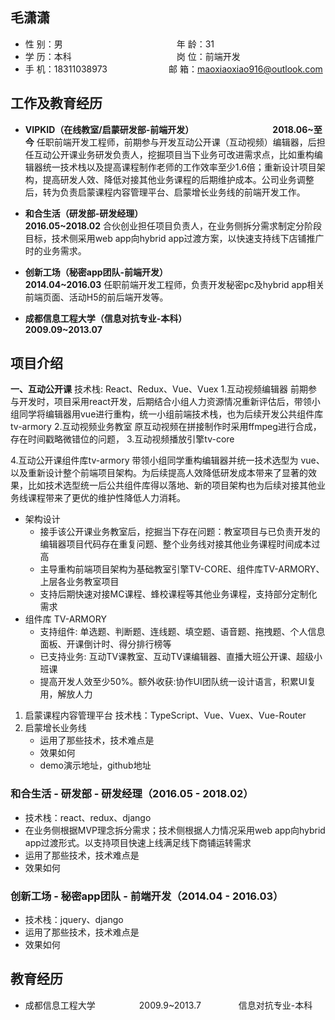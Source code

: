 ## 毛潇潇

* 性 别：男&emsp;&emsp;&emsp;&emsp;&emsp;&emsp;&emsp;&emsp;&emsp;&emsp;&emsp;&emsp;&emsp;年 龄：31
* 学 历：本科&emsp;&emsp;&emsp;&emsp;&emsp;&emsp;&emsp;&emsp;&emsp;&emsp;&emsp;&emsp;岗 位：前端开发
* 手 机：18311038973&emsp;&emsp;&emsp;&emsp;&emsp;&emsp;&emsp;邮 箱：maoxiaoxiao916@outlook.com

## 工作及教育经历
* __VIPKID（在线教室/启蒙研发部-前端开发）&emsp;&emsp;&emsp;&emsp;&emsp;&emsp;&emsp;&emsp;&emsp;2018.06~至今__
  任职前端开发工程师，前期参与开发互动公开课（互动视频）编辑器，后担任互动公开课业务研发负责人，挖掘项目当下业务可改进需求点，比如重构编辑器统一技术栈以及提高课程制作老师的工作效率至少1.6倍；重新设计项目架构，提高研发人效、降低对接其他业务课程的后期维护成本。公司业务调整后，转为负责启蒙课程内容管理平台、启蒙增长业务线的前端开发工作。
  
* __和合生活（研发部-研发经理）&emsp;&emsp;&emsp;&emsp;&emsp;&emsp;&emsp;&emsp;&emsp;&emsp;&emsp;&emsp;&emsp;&emsp;&emsp; 2016.05~2018.02__
  合伙创业担任项目负责人，在业务侧拆分需求制定分阶段目标，技术侧采用web app向hybrid app过渡方案，以快速支持线下店铺推广时的业务需求。
   
* __创新工场（秘密app团队-前端开发）&emsp;&emsp;&emsp;&emsp;&emsp;&emsp;&emsp;&emsp;&emsp;&emsp;&emsp;&emsp;2014.04~2016.03__
  任职前端开发工程师，负责开发秘密pc及hybrid app相关前端页面、活动H5的前后端开发等。

* __成都信息工程大学（信息对抗专业-本科）&emsp;&emsp;&emsp;&emsp;&emsp;&emsp;&emsp;&emsp;&emsp;2009.09~2013.07__

## 项目介绍
**一、互动公开课**
技术栈: React、Redux、Vue、Vuex
1.互动视频编辑器
  前期参与开发时，项目采用react开发，后期结合小组人力资源情况重新评估后，带领小组同学将编辑器用vue进行重构，统一小组前端技术栈，也为后续开发公共组件库tv-armory
2.互动视频业务教室
  原互动视频在拼接制作时采用ffmpeg进行合成，存在时间戳略微错位的问题，
3.互动视频播放引擎tv-core
  
4.互动公开课组件库tv-armory
   带领小组同学重构编辑器并统一技术选型为 vue、以及重新设计整个前端项目架构。为后续提高人效降低研发成本带来了显著的效果，比如技术选型统一后公共组件库得以落地、新的项目架构也为后续对接其他业务线课程带来了更优的维护性降低人力消耗。
   - 架构设计
     * 接手该公开课业务教室后，挖掘当下存在问题：教室项目与已负责开发的编辑器项目代码存在重复问题、整个业务线对接其他业务课程时间成本过高
     * 主导重构前端项目架构为基础教室引擎TV-CORE、组件库TV-ARMORY、上层各业务教室项目
     * 支持后期快速对接MC课程、蜂校课程等其他业务课程，支持部分定制化需求
   - 组件库 TV-ARMORY
     * 支持组件: 单选题、判断题、连线题、填空题、语音题、拖拽题、个人信息面板、开课倒计时、得分排行榜等
     * 已支持业务: 互动TV课教室、互动TV课编辑器、直播大班公开课、超级小班课
     * 提高开发人效至少50%。额外收获:协作UI团队统一设计语言，积累UI复用，解放人力
  
1. 启蒙课程内容管理平台
  技术栈：TypeScript、Vue、Vuex、Vue-Router
5. 启蒙增长业务线
   * 运用了那些技术，技术难点是
   * 效果如何
   * demo演示地址，github地址

### **和合生活 - 研发部 - 研发经理（2016.05 - 2018.02）**
* 技术栈：react、redux、django
* 在业务侧根据MVP理念拆分需求；技术侧根据人力情况采用web app向hybrid app过渡形式。以支持项目快速上线满足线下商铺运转需求
* 运用了那些技术，技术难点是
* 效果如何

### **创新工场 - 秘密app团队 - 前端开发（2014.04 - 2016.03）**
* 技术栈：jquery、django
* 运用了那些技术，技术难点是
* 效果如何

## 教育经历

* 成都信息工程大学&emsp;&emsp;&emsp;&emsp;&emsp;2009.9~2013.7&emsp;&emsp;&emsp;&emsp; 信息对抗专业-本科